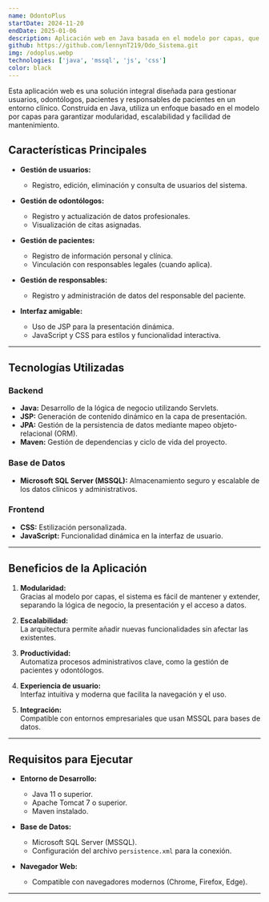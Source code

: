 ```yaml
---
name: OdontoPlus
startDate: 2024-11-20
endDate: 2025-01-06
description: Aplicación web en Java basada en el modelo por capas, que utiliza JSP para la presentación, Servlets para la lógica de negocio y JPA para la capa de acceso a datos.
github: https://github.com/lennynT219/Odo_Sistema.git
img: /odoplus.webp
technologies: ['java', 'mssql', 'js', 'css']
color: black
---
```


Esta aplicación web es una solución integral diseñada para gestionar usuarios, odontólogos, pacientes y responsables de pacientes en un entorno clínico. Construida en Java, utiliza un enfoque basado en el modelo por capas para garantizar modularidad, escalabilidad y facilidad de mantenimiento.

## Características Principales

- **Gestión de usuarios:**

  - Registro, edición, eliminación y consulta de usuarios del sistema.

- **Gestión de odontólogos:**

  - Registro y actualización de datos profesionales.
  - Visualización de citas asignadas.

- **Gestión de pacientes:**

  - Registro de información personal y clínica.
  - Vinculación con responsables legales (cuando aplica).

- **Gestión de responsables:**

  - Registro y administración de datos del responsable del paciente.

- **Interfaz amigable:**
  - Uso de JSP para la presentación dinámica.
  - JavaScript y CSS para estilos y funcionalidad interactiva.

---

## Tecnologías Utilizadas

### Backend

- **Java:** Desarrollo de la lógica de negocio utilizando Servlets.
- **JSP:** Generación de contenido dinámico en la capa de presentación.
- **JPA:** Gestión de la persistencia de datos mediante mapeo objeto-relacional (ORM).
- **Maven:** Gestión de dependencias y ciclo de vida del proyecto.

### Base de Datos

- **Microsoft SQL Server (MSSQL):** Almacenamiento seguro y escalable de los datos clínicos y administrativos.

### Frontend

- **CSS:** Estilización personalizada.
- **JavaScript:** Funcionalidad dinámica en la interfaz de usuario.

---

## Beneficios de la Aplicación

1. **Modularidad:**  
   Gracias al modelo por capas, el sistema es fácil de mantener y extender, separando la lógica de negocio, la presentación y el acceso a datos.

2. **Escalabilidad:**  
   La arquitectura permite añadir nuevas funcionalidades sin afectar las existentes.

3. **Productividad:**  
   Automatiza procesos administrativos clave, como la gestión de pacientes y odontólogos.

4. **Experiencia de usuario:**  
   Interfaz intuitiva y moderna que facilita la navegación y el uso.

5. **Integración:**  
   Compatible con entornos empresariales que usan MSSQL para bases de datos.

---

## Requisitos para Ejecutar

- **Entorno de Desarrollo:**

  - Java 11 o superior.
  - Apache Tomcat 7 o superior.
  - Maven instalado.

- **Base de Datos:**

  - Microsoft SQL Server (MSSQL).
  - Configuración del archivo `persistence.xml` para la conexión.

- **Navegador Web:**
  - Compatible con navegadores modernos (Chrome, Firefox, Edge).

---
